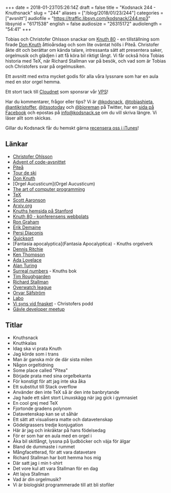 +++
date = 2018-01-23T05:26:14Z
draft = false
title = "Kodsnack 244 - Knuthsnack"
slug = "244"
aliases = ["/blog/2018/01/23/244"]
categories = ["avsnitt"]
audiofile = "https://traffic.libsyn.com/kodsnack/244.mp3"
libsynid = "6171538"
english = false
audiosize = "26315172"
audiolength = "54:41"
+++

Tobias och Christofer Ohlsson snackar om [Knuth 80](http://knuth80.elfbrink.se/) - en tillställning som firade [Don Knuth](https://en.wikipedia.org/wiki/Donald_Knuth) åttioårsdag och som lite oväntat hölls i Piteå. Christofer åkte dit och berättar om kända talare, intressanta sätt att presentera saker, orgelmusik och glädjen i att få köra bil riktigt långt. Vi får också höra Tobias historia med TeX, när Richard Stallman var på besök, och vad som är Tobias och Christofers svar på orgelmusiken.

Ett avsnitt med extra mycket godis för alla våra lyssnare som har en aula med en stor orgel hemma.

Ett stort tack till [Cloudnet](http://www.cloudnet.se) som sponsrar vår [VPS](http://en.wikipedia.org/wiki/Virtual_private_server)!

Har du kommentarer, frågor eller tips? Vi är [@kodsnack](https://www.twitter.com/kodsnack), [@tobiashieta](https://www.twitter.com/tobiashieta), [@antikristoffer](https://www.twitter.com/antikristoffer), [@itssotoday](https://twitter.com/itssotoday) och [@bjoreman](https://www.twitter.com/bjoreman) på Twitter, har en [sida på Facebook](https://www.facebook.com/kodsnack) och epostas på [info@kodsnack.se](mailto:info@kodsnack.se) om du vill skriva längre. Vi läser allt som skickas.

Gillar du Kodsnack får du hemskt gärna [recensera oss i iTunes](http://itunes.apple.com/se/podcast/kodsnack/id561631498?l=en)!

## Länkar ##
* [Christofer Ohlsson](https://twitter.com/christolsson)
* [Advent of code-avsnittet](https://kodsnack.se/242/)
* [Piteå](https://sv.wikipedia.org/wiki/Piteå)
* [Tour de ski](https://en.wikipedia.org/wiki/Tour_de_Ski)
* [Don Knuth](https://en.wikipedia.org/wiki/Donald_Knuth)
* [Orgel Aucusticum](Orgel Aucusticum)  
* [The art of computer programming](https://en.wikipedia.org/wiki/The_Art_of_Computer_Programming)
* [TeX](https://en.wikipedia.org/wiki/TeX)
* [Scott Aaronson](https://en.wikipedia.org/wiki/Scott_Aaronson)
* [Arxiv.org](https://arxiv.org/)
* [Knuths hemsida på Stanford](https://profiles.stanford.edu/donald-knuth)
* [Knuth 80 - konferensens webbplats](http://knuth80.elfbrink.se/)
* [Ron Graham](https://en.wikipedia.org/wiki/Ronald_Graham)
* [Erik Demaine](https://en.wikipedia.org/wiki/Erik_Demaine)
* [Persi Diaconis](https://en.wikipedia.org/wiki/Persi_Diaconis)
* [Quicksort](https://en.wikipedia.org/wiki/Quicksort)
* [Fantasia apocalyptica](Fantasia Apocalyptica) - Knuths orgelverk
* [Dennis Ritchie](https://en.wikipedia.org/wiki/Dennis_Ritchie)
* [Ken Thompson](https://en.wikipedia.org/wiki/Dennis_Ritchie)
* [Ada Lovelace](https://en.wikipedia.org/wiki/Ada_Lovelace)
* [Alan Turing](https://en.wikipedia.org/wiki/Alan_Turing)
* [Surreal numbers](https://www.amazon.com/Surreal-Numbers-Donald-Knuth/dp/0201038129) - Knuths bok
* [Tim Roughgarden](https://en.wikipedia.org/wiki/Tim_Roughgarden)
* [Richard Stallman](https://en.wikipedia.org/wiki/Richard_Stallman)
* [Overwatch league](https://overwatchleague.com/en-us/)
* [Orvar Säfström](https://sv.wikipedia.org/wiki/Orvar_Säfström)
* [Labo](https://www.youtube.com/watch?v=P3Bd3HUMkyU)
* [Vi syns vid fnasket](https://twitter.com/fnasketpodd) - Christofers podd
* [Gävle developer meetup](https://www.meetup.com/Gavle-Developer-Meetup/)

## Titlar ##
* Knuthsnack
* Knuthkalas
* Idag ska vi prata Knuth
* Jag körde som i trans
* Man är ganska mör de där sista milen
* Någon orgeltidning
* Some place called "Pitea"
* Började prata med sina orgelbekanta
* För konstigt för att jag inte ska åka
* Ett substitut till Stack overflow
* Använder den inte TeX så är den inte banbrytande
* Jag hade ett sånt stort Linuxskägg när jag gick i gymnasiet
* En cool grej med TeX
* Fjortonde gradens polynom
* Datavetenskap kan se ut såhär
* Ett sätt att visualisera matte och datavetenskap
* Gödelgrassers tredje konjugation
* Här är jag och inkräktar på hans födelsedag
* För er som har en aula med en orgel i
* Åka bil skitlångt, lyssna på ljudböcker och väja för älgar
* Bland de dummaste i rummet
* Mångfacetterad, för att vara datavetare
* Richard Stallman har bott hemma hos mig
* Där satt jag i min t-shirt
* Det vore kul att vara Stallman för en dag
* Att lajva Stallman
* Vad är din orgelmusik?
* Vi är biologiskt programmerade till att bli stofiler
